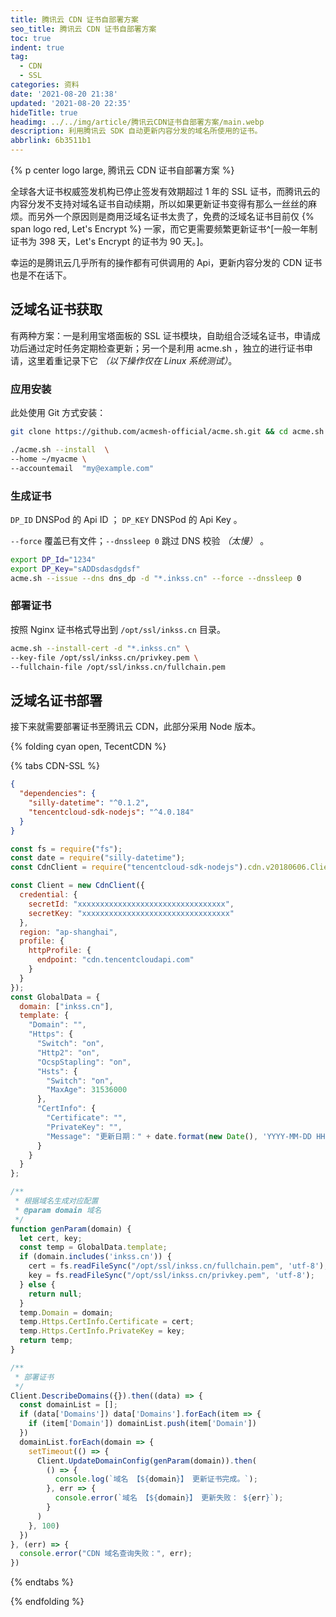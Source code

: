 ```yaml
---
title: 腾讯云 CDN 证书自部署方案
seo_title: 腾讯云 CDN 证书自部署方案
toc: true
indent: true
tag:
  - CDN
  - SSL
categories: 资料
date: '2021-08-20 21:38'
updated: '2021-08-20 22:35'
hideTitle: true
headimg: ../../img/article/腾讯云CDN证书自部署方案/main.webp
description: 利用腾讯云 SDK 自动更新内容分发的域名所使用的证书。
abbrlink: 6b3511b1
---
```


{% p center logo large, 腾讯云 CDN 证书自部署方案 %}

全球各大证书权威签发机构已停止签发有效期超过 1 年的 SSL 证书，而腾讯云的内容分发不支持对域名证书自动续期，所以如果更新证书变得有那么一丝丝的麻烦。而另外一个原因则是商用泛域名证书太贵了，免费的泛域名证书目前仅 {% span logo  red, Let's Encrypt %} 一家，而它更需要频繁更新证书^[一般一年制证书为 398 天，Let's Encrypt 的证书为 90 天。]。

幸运的是腾讯云几乎所有的操作都有可供调用的 Api，更新内容分发的 CDN 证书也是不在话下。

## 泛域名证书获取

有两种方案：一是利用宝塔面板的 SSL 证书模块，自助组合泛域名证书，申请成功后通过定时任务定期检查更新；另一个是利用 acme.sh ，独立的进行证书申请，这里着重记录下它 *（以下操作仅在 Linux 系统测试）*。

### 应用安装

此处使用 Git 方式安装：

```sh 克隆仓库
git clone https://github.com/acmesh-official/acme.sh.git && cd acme.sh
```

```sh 安装 acme.sh
./acme.sh --install  \
--home ~/myacme \
--accountemail  "my@example.com"
```

### 生成证书

`DP_ID` DNSPod 的 Api ID ； `DP_KEY` DNSPod 的 Api Key 。

`--force` 覆盖已有文件；`--dnssleep 0` 跳过 DNS 校验 *（太慢）* 。

```sh 生成泛域名证书 *.inkss.cn
export DP_Id="1234"
export DP_Key="sADDsdasdgdsf"
acme.sh --issue --dns dns_dp -d "*.inkss.cn" --force --dnssleep 0
```

### 部署证书

按照 Nginx 证书格式导出到 `/opt/ssl/inkss.cn` 目录。

```sh
acme.sh --install-cert -d "*.inkss.cn" \                         
--key-file /opt/ssl/inkss.cn/privkey.pem \
--fullchain-file /opt/ssl/inkss.cn/fullchain.pem
```

## 泛域名证书部署

接下来就需要部署证书至腾讯云 CDN，此部分采用 Node 版本。

{% folding cyan open, TecentCDN %}

{% tabs CDN-SSL %}

<!-- tab package.json -->
```json
{
  "dependencies": {
    "silly-datetime": "^0.1.2",
    "tencentcloud-sdk-nodejs": "^4.0.184"
  }
}
```
<!-- endtab -->

<!-- tab index.js -->
```js
const fs = require("fs");
const date = require("silly-datetime");
const CdnClient = require("tencentcloud-sdk-nodejs").cdn.v20180606.Client;

const Client = new CdnClient({
  credential: {
    secretId: "xxxxxxxxxxxxxxxxxxxxxxxxxxxxxxxxx",
    secretKey: "xxxxxxxxxxxxxxxxxxxxxxxxxxxxxxxxx"
  },
  region: "ap-shanghai",
  profile: {
    httpProfile: {
      endpoint: "cdn.tencentcloudapi.com"
    }
  }
});
const GlobalData = {
  domain: ["inkss.cn"],
  template: {
    "Domain": "",
    "Https": {
      "Switch": "on",
      "Http2": "on",
      "OcspStapling": "on",
      "Hsts": {
        "Switch": "on",
        "MaxAge": 31536000
      },
      "CertInfo": {
        "Certificate": "",
        "PrivateKey": "",
        "Message": "更新日期：" + date.format(new Date(), 'YYYY-MM-DD HH:mm')
      }
    }
  }
};

/**
 * 根据域名生成对应配置
 * @param domain 域名
 */
function genParam(domain) {
  let cert, key;
  const temp = GlobalData.template;
  if (domain.includes('inkss.cn')) {
    cert = fs.readFileSync("/opt/ssl/inkss.cn/fullchain.pem", 'utf-8');
    key = fs.readFileSync("/opt/ssl/inkss.cn/privkey.pem", 'utf-8');
  } else {
    return null;
  }
  temp.Domain = domain;
  temp.Https.CertInfo.Certificate = cert;
  temp.Https.CertInfo.PrivateKey = key;
  return temp;
}

/**
 * 部署证书
 */
Client.DescribeDomains({}).then((data) => {
  const domainList = [];
  if (data['Domains']) data['Domains'].forEach(item => {
    if (item['Domain']) domainList.push(item['Domain'])
  })
  domainList.forEach(domain => {
    setTimeout(() => {
      Client.UpdateDomainConfig(genParam(domain)).then(
        () => {
          console.log(`域名 【${domain}】 更新证书完成。`);
        }, err => {
          console.error(`域名 【${domain}】 更新失败： ${err}`);
        }
      )
    }, 100)
  })
}, (err) => {
  console.error("CDN 域名查询失败：", err);
})
```
<!-- endtab -->

{% endtabs %}

{% endfolding %}
